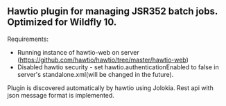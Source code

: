 ## Hawtio plugin for managing JSR352 batch jobs. Optimized for Wildfly 10.

Requirements: 
 - Running instance of hawtio-web on server (https://github.com/hawtio/hawtio/tree/master/hawtio-web)
 - Disabled hawtio security - set hawtio.authenticationEnabled to false in server's standalone.xml(will be changed in the future).

Plugin is discovered automatically by hawtio using Jolokia. Rest api with json message format is implemented.

